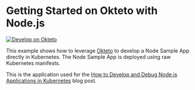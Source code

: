 # Getting Started on Okteto with Node.js

[![Develop on Okteto](https://okteto.com/develop-okteto.svg)](https://cloud.okteto.com/deploy?repository=https://github.com/okteto/node-getting-started)

This example shows how to leverage [Okteto](https://github.com/okteto/okteto) to develop a Node Sample App directly in Kubernetes. The Node Sample App is deployed using raw Kubernetes manifests.

This is the application used for the [How to Develop and Debug Node.js Applications in Kubernetes](https://okteto.com/blog/how-to-develop-node-apps-in-kubernetes/) blog post.
